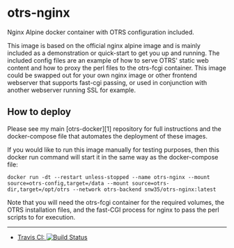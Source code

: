 # otrs-nginx
Nginx Alpine docker container with OTRS configuration included.

This image is based on the official nginx alpine image and is mainly included as a demonstration or quick-start to get you up and running. The included config files are an example of how to serve OTRS' static web content and how to proxy the perl files to the otrs-fcgi container. This image could be swapped out for your own nginx image or other frontend webserver that supports fast-cgi passing, or used in conjunction with another webserver running SSL for example.

## How to deploy

Please see my main [otrs-docker][1] repository for full instructions and the docker-compose file that automates the deployment of these images.

If you would like to run this image manually for testing purposes, then this docker run command will start it in the same way as the docker-compose file:
```
docker run -dt --restart unless-stopped --name otrs-nginx --mount source=otrs-config,target=/data --mount source=otrs-dir,target=/opt/otrs --network otrs-backend snw35/otrs-nginx:latest
```
Note that you will need the otrs-fcgi container for the required volumes, the OTRS installation files, and the fast-CGI process for nginx to pass the perl scripts to for execution.

***

 * [Travis CI: ![Build Status](https://travis-ci.org/snw35/otrs-nginx.svg?branch=master)](https://travis-ci.org/snw35/otrs-nginx)

